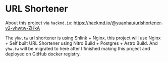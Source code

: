 # URL Shortener

About this project via `hackmd.io`: https://hackmd.io/@yuanhau/urlshortener-v2-yhwtw-ZHkA

The `yhw.tw` url shortener is using Shlink + Nginx, this project will use Nginx + Self built URL Shortener using Nitro Build + Postgres + Astro Build. And `yhw.tw` will be migrated to here after I finished making this project and deployed on GitHub docker registry.
